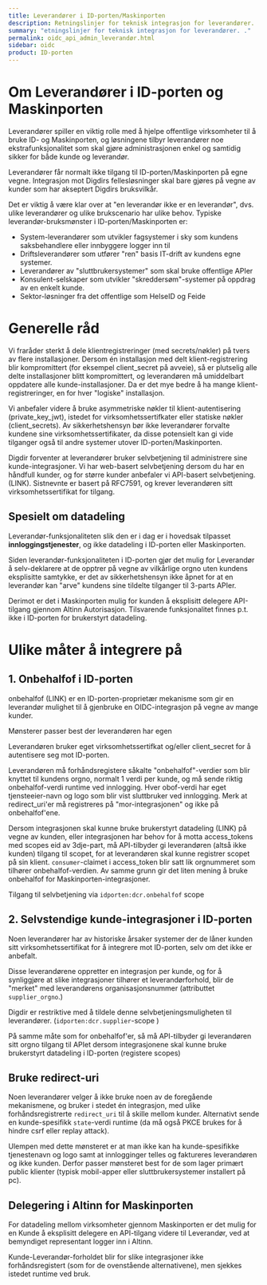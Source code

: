 ```yaml
---
title: Leverandører i ID-porten/Maskinporten
description: Retningslinjer for teknisk integrasjon for leverandører.
summary: "etningslinjer for teknisk integrasjon for leverandører. ."
permalink: oidc_api_admin_leverandør.html
sidebar: oidc
product: ID-porten
---
```



# Om Leverandører i ID-porten og Maskinporten

Leverandører spiller en viktig rolle med å hjelpe offentlige virksomheter til å bruke ID- og Maskinporten, og løsningene tilbyr leverandører noe ekstrafunksjonalitet som skal gjøre administrasjonen enkel og samtidig sikker for både kunde og leverandør.

Leverandører får normalt ikke tilgang til ID-porten/Maskinporten på egne vegne. Integrasjon mot Digdirs fellesløsninger skal bare gjøres på vegne av kunder som har akseptert Digdirs bruksvilkår.

Det er viktig å være klar over at "en leverandør ikke er en leverandør", dvs. ulike leverandører og ulike brukscenario har ulike behov.  Typiske leverandør-bruksmønster i ID-porten/Maskinporten er:
- System-leverandører som utvikler fagsystemer i sky som kundens saksbehandlere eller innbyggere logger inn til
- Driftsleverandører som utfører "ren" basis IT-drift av kundens egne systemer.
- Leverandører av "sluttbrukersystemer" som skal bruke offentlige APIer
- Konsulent-selskaper som utvikler "skreddersøm"-systemer på oppdrag av en enkelt kunde.
- Sektor-løsninger fra det offentlige som HelseID og Feide


# Generelle råd

Vi fraråder sterkt å dele klientregistreringer (med secrets/nøkler) på tvers av flere installasjoner. Dersom én installasjon med delt klient-registrering blir kompromittert (for eksempel client_secret på avveie), så er plutselig alle delte installasjoner blitt kompromittert, og leverandøren må umiddelbart oppdatere alle kunde-installasjoner.   Da er det mye bedre å ha mange klient-registreringer, en for hver "logiske" installasjon.

Vi anbefaler videre å bruke asymmetriske nøkler til klient-autentisering (private_key_jwt), istedet for virksomhetssertifkater eller statiske nøkler (client_secrets). Av sikkerhetshensyn bør ikke leverandører forvalte kundene sine virksomhetssertifikater, da disse potensielt kan gi vide tilganger også til andre systemer utover ID-porten/Maskinporten.

Digdir forventer at leverandører bruker selvbetjening til administrere sine kunde-integrasjoner.  Vi har web-basert selvbetjening dersom du har en håndfull kunder, og for større kunder anbefaler vi API-basert selvbetjening. (LINK). Sistnevnte er basert på RFC7591, og krever leverandøren sitt virksomhetssertifikat for tilgang.


## Spesielt om datadeling

Leverandør-funksjonaliteten slik den er i dag er i hovedsak tilpasset **innloggingstjenester**, og ikke datadeling i ID-porten eller Maskinporten.

Siden leverandør-funksjonaliteten i ID-porten gjør det mulig for Leverandør å selv-deklarere at de opptrer på vegne av vilkårlige orgno uten kundens eksplisitte samtykke, er det av sikkerhetshensyn ikke åpnet for at en leverandør kan "arve" kundens sine tildelte tilganger til 3-parts APIer.

Derimot er det i Maskinporten mulig for kunden å eksplisitt delegere API-tilgang gjennom Altinn Autorisasjon.  Tilsvarende funksjonalitet finnes p.t. ikke i ID-porten for brukerstyrt datadeling.


# Ulike måter å integrere på


## 1. Onbehalfof i ID-porten

onbehalfof (LINK) er en ID-porten-proprietær mekanisme som gir en leverandør mulighet til å gjenbruke en OIDC-integrasjon på vegne av mange kunder.  

Mønsterer passer best der leverandøren har egen

Leverandøren bruker eget virksomhetssertifkat og/eller client_secret for å autentisere seg mot ID-porten.


Leverandøren må forhåndsregistere såkalte "onbehalfof"-verdier som blir knyttet til kundens orgno, normalt 1 verdi per kunde, og må sende riktig onbehalfof-verdi runtime ved innlogging.  Hver obof-verdi har eget tjensteeier-navn og logo som blir vist sluttbruker ved innlogging.  Merk at redirect_uri'er må registreres på "mor-integrasjonen" og ikke på onbehalfof'ene.


Dersom integrasjonen skal kunne bruke brukerstyrt datadeling (LINK) på vegne av kunden, eller integrasjonen har behov for å motta access_tokens med scopes eid av 3dje-part, må API-tilbyder gi leverandøren (altså ikke kunden) tilgang til scopet, for at leverandøren skal kunne registrer scopet på sin klient. `consumer`-claimet i access_token blir satt lik orgnummeret som tilhører onbehalfof-verdien.  Av samme grunn gir det liten mening å bruke onbehalfof for Maskinporten-integrasjoner.

Tilgang til selvbetjening via `idporten:dcr.onbehalfof` scope


## 2. Selvstendige kunde-integrasjoner i ID-porten

Noen leverandører har av historiske årsaker systemer der de låner kunden sitt virksomhetssertifikat for å integrere mot ID-porten, selv om det ikke er anbefalt.

Disse leverandørene oppretter en integrasjon per kunde, og for å synliggjøre at slike integrasjoner tilhører et leverandørforhold, blir de "merket" med  leverandørens organisasjonsnummer (attributtet `supplier_orgno`.)

Digdir er restriktive med å tildele denne selvbetjeningsmuligheten til leverandører. (`idporten:dcr.supplier`-scope )

På samme måte som for onbehalfof'er, så må API-tilbyder gi leverandøren sitt orgno tilgang til APIet dersom integrasjonene skal kunne bruke brukerstyrt datadeling i ID-porten (registere scopes)

## Bruke redirect-uri
Noen leverandører velger å ikke bruke noen av de foregående mekanismene, og bruker i stedet én integrasjon, med ulike forhåndsregistrerte `redirect_uri` til å skille mellom kunder. Alternativt sende en kunde-spesifikk `state`-verdi runtime (da må også PKCE brukes for å hindre csrf eller replay attack).

Ulempen med dette mønsteret er at man ikke kan ha kunde-spesifikke tjenestenavn og logo samt at innlogginger telles og faktureres leverandøren og ikke kunden. Derfor passer mønsteret best for de som lager primært public klienter (typisk mobil-apper eller  sluttbrukersystemer installert på pc).

## Delegering i Altinn for Maskinporten

For datadeling mellom virksomheter gjennom Maskinporten er det mulig for en Kunde å eksplisitt delegere en API-tilgang videre til Leverandør, ved at bemyndiget representant logger inn i Altinn.

Kunde-Leverandør-forholdet blir for slike integrasjoner ikke forhåndsregistert (som for de ovenstående alternativene), men sjekkes istedet runtime ved bruk.
